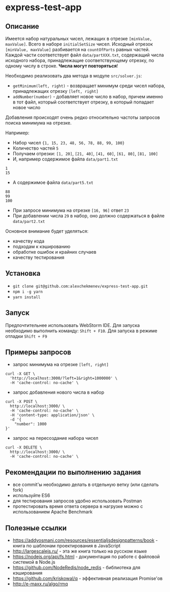 # express-test-app

## Описание
Имеется набор натуральных чисел, лежащих в отрезке 
`[minValue, maxValue]`. 
Всего в наборе `initialSetSize` чисел. 
Исходный отрезок `[minValue, maxValue]` разбивается на 
`countOfParts` равных частей. Каждой части соответствует файл 
`data/partXXX.txt`, содержащий числа исходного набора, принадлежащие соответствующему отрезку,
по одному числу в строке. **Числа могут повторяться**!

Необходимо реализовать два метода в модуле `src/solver.js`:
* `getMinimum(left, right)` - возвращает минимум среди чисел набора, принадлежащих отрезку `[left, right]`
* `addNumber(number)` - добавляет новое число в набор, причем именно в тот файл, который соответствует отрезку, в который попадает новое число

Добавления происходят очень редко относительно частоты запросов поиска минимума на отрезке.

Например:
* Набор чисел `{1, 15, 23, 48, 56, 78, 88, 99, 100}`
* Количество частей `5`
* Получаем отрезки: `[1, 20]`, `[21, 40]`, `[41, 60]`, `[61, 80]`, `[81, 100]`
* И, например содержимое файла `data/part1.txt`
```
1
15
```
* А содержимое файла `data/part5.txt`
```
88
99
100
```
* При запросе минимума на отрезке `[16, 96]` ответ `23`
* При добавлении числа `29` в набор, оно должно содержаться в файле `data/part2.txt` 

Основное внимание будет уделяться: 
* качеству кода 
* подходам к кэшированию
* обработке ошибок и крайних случаев
* качеству тестирования

## Установка

* `git clone git@github.com:alexchekmenev/express-test-app.git`
* `npm i -g yarn`
* `yarn install`

## Запуск

Предпочтительнее использовать WebStorm IDE.
Для запуска необходимо выполнить команду: `Shift + F10`.
Для запуска в режиме отладки `Shift + F9`

## Примеры запросов

* запрос минимума на отрезке `[left, right]`
```
curl -X GET \
  'http://localhost:3000/?left=1&right=1000000' \
  -H 'cache-control: no-cache' \
```

* запрос добавления нового числа в набор
```
curl -X POST \
  http://localhost:3000/ \
  -H 'cache-control: no-cache' \
  -H 'content-type: application/json' \
  -d '{
	"number": 1000
}'
```

* запрос на пересоздание набора чисел
```
curl -X DELETE \
  http://localhost:3000/ \
  -H 'cache-control: no-cache' \
```

## Рекомендации по выполнению задания
* все commit'ы необходимо делать в отдельную ветку (или сделать fork)
* используйте ES6
* для тестирования запросов удобно использовать Postman
* протестировать время ответа сервера в нагрузке можно с использованием Apache Benchmark

## Полезные ссылки
* https://addyosmani.com/resources/essentialjsdesignpatterns/book - книга по шаблонам проектирования в JavaScript 
* http://largescalejs.ru/ - эта же книга только на русском языке
* https://nodejs.org/api/fs.html - документация по работе с файловой системой в Node.js
* https://github.com/NodeRedis/node_redis - библиотека для кэширования
* https://github.com/kriskowal/q - эффективная реализация Promise'ов
* http://e-maxx.ru/algo/rmq  